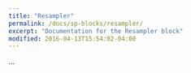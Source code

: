 ```yaml
---
title: "Resampler"
permalink: /docs/sp-blocks/resampler/
excerpt: "Documentation for the Resampler block"
modified: 2016-04-13T15:54:02-04:00
---
```


...
